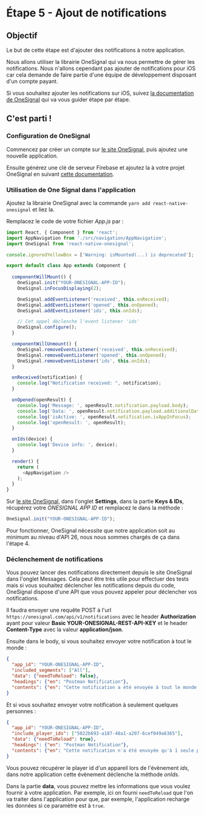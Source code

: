 # Étape 5 - Ajout de notifications

## Objectif

Le but de cette étape est d'ajouter des notifications à notre application.

Nous allons utiliser la librairie OneSignal qui va nous permettre de gérer les notifications. Nous n'allons cependant pas ajouter de notifications pour iOS car cela demande de faire partie d'une équipe de développement disposant d'un compte payant.

Si vous souhaitez ajouter les notifications sur iOS, suivez [la documentation de OneSignal](https://documentation.onesignal.com/docs/react-native-sdk-setup) qui va vous guider étape par étape.

## C'est parti !

### Configuration de OneSignal

Commencez par créer un compte sur [le site OneSignal](https://onesignal.com/), puis ajoutez une nouvelle application. 

Ensuite générez une clé de serveur Firebase et ajoutez la à votre projet OneSignal en suivant [cette documentation](https://documentation.onesignal.com/docs/generate-a-google-server-api-key).

### Utilisation de One Signal dans l'application

Ajoutez la librairie OneSignal avec la commande ```yarn add react-native-onesignal``` et liez la.

Remplacez le code de votre fichier *App.js* par :

```javascript
import React, { Component } from 'react';
import AppNavigation from './src/navigation/AppNavigation';
import OneSignal from 'react-native-onesignal';

console.ignoredYellowBox = ['Warning: isMounted(...) is deprecated'];

export default class App extends Component {
  
  componentWillMount() {
    OneSignal.init("YOUR-ONESIGNAL-APP-ID");
    OneSignal.inFocusDisplaying(2);

    OneSignal.addEventListener('received', this.onReceived);
    OneSignal.addEventListener('opened', this.onOpened);
    OneSignal.addEventListener('ids', this.onIds);

    // Cet appel déclenche l'event listener 'ids'
    OneSignal.configure();
  }

  componentWillUnmount() {
    OneSignal.removeEventListener('received', this.onReceived);
    OneSignal.removeEventListener('opened', this.onOpened);
    OneSignal.removeEventListener('ids', this.onIds);
  }

  onReceived(notification) {
    console.log("Notification received: ", notification);
  }

  onOpened(openResult) {
    console.log('Message: ', openResult.notification.payload.body);
    console.log('Data: ', openResult.notification.payload.additionalData);
    console.log('isActive: ', openResult.notification.isAppInFocus);
    console.log('openResult: ', openResult);
  }

  onIds(device) {
    console.log('Device info: ', device);
  }

  render() {
    return (
      <AppNavigation />
    );
  }
}
```

Sur [le site OneSignal](https://onesignal.com/), dans l'onglet **Settings**, dans la partie **Keys & IDs**, récupérez votre *ONESIGNAL APP ID* et remplacez le dans la méthode :
```javascript
OneSignal.init("YOUR-ONESIGNAL-APP-ID");
```

Pour fonctionner, OneSignal nécessite que notre application soit au minimum au niveau d'API 26, nous nous sommes chargés de ça dans l'étape 4.

### Déclenchement de notifications

Vous pouvez lancer des notifications directement depuis le site OneSignal dans l'onglet Messages. Cela peut être très utile pour effectuer des tests mais si vous souhaitez déclencher les notifications depuis du code, OneSignal dispose d'une API que vous pouvez appeler pour déclencher vos notifications.

Il faudra envoyer une requête POST à l'url ```https://onesignal.com/api/v1/notifications``` avec le header **Authorization** ayant pour valeur **Basic YOUR-ONESIGNAL-REST-API-KEY** et le header **Content-Type** avec la valeur **application/json**.

Ensuite dans le body, si vous souhaitez envoyer votre notification à tout le monde :
```json
{
  "app_id": "YOUR-ONESIGNAL-APP-ID",
  "included_segments": ["All"],
  "data": {"needToReload": false},
  "headings": {"en": "Postman Notification"},
  "contents": {"en": "Cette notification a été envoyée à tout le monde."}
}
```

Et si vous souhaitez envoyer votre notification à seulement quelques personnes :
```json
{
  "app_id": "YOUR-ONESIGNAL-APP-ID",
  "include_player_ids": ["5022b693-a187-48a1-a207-6cef049a6365"],
  "data": {"needToReload": true},
  "headings": {"en": "Postman Notification"},
  "contents": {"en": "Cette notification n'a été envoyée qu'à 1 seule personne."}
}
```

Vous pouvez récupérer le player id d'un appareil lors de l'évènement *ids*, dans notre application cette évènement déclenche la méthode *onIds*.

Dans la partie **data**, vous pouvez mettre les informations que vous voulez fournir à votre application. Par exemple, ici on fourni ```needToReload``` que l'on va traiter dans l'application pour que, par exemple, l'application recharge les données si ce paramètre est à ```true```.